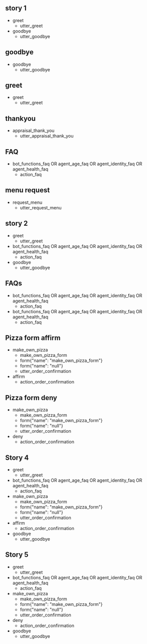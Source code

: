 ## story 1
* greet
  - utter_greet
* goodbye
  - utter_goodbye

## goodbye
* goodbye
  - utter_goodbye

## greet
* greet
  - utter_greet

## thankyou
* appraisal_thank_you
    - utter_appraisal_thank_you

## FAQ
* bot_functions_faq OR agent_age_faq OR agent_identity_faq OR agent_health_faq
    - action_faq

## menu request
* request_menu
    - utter_request_menu

## story 2
* greet
    - utter_greet
* bot_functions_faq OR agent_age_faq OR agent_identity_faq OR agent_health_faq
    - action_faq
* goodbye
    - utter_goodbye

## FAQs
* bot_functions_faq OR agent_age_faq OR agent_identity_faq OR agent_health_faq
    - action_faq
* bot_functions_faq OR agent_age_faq OR agent_identity_faq OR agent_health_faq
    - action_faq

## Pizza form affirm
* make_own_pizza
    - make_own_pizza_form
    - form{"name": "make_own_pizza_form"}
    - form{"name": "null"}
    - utter_order_confirmation
* affirm
    - action_order_confirmation

## Pizza form deny
* make_own_pizza
    - make_own_pizza_form
    - form{"name": "make_own_pizza_form"}
    - form{"name": "null"}
    - utter_order_confirmation
* deny
    - action_order_confirmation

## Story 4
* greet
    - utter_greet
* bot_functions_faq OR agent_age_faq OR agent_identity_faq OR agent_health_faq
    - action_faq
* make_own_pizza
    - make_own_pizza_form
    - form{"name": "make_own_pizza_form"}
    - form{"name": "null"}
    - utter_order_confirmation
* affirm
    - action_order_confirmation
* goodbye
    - utter_goodbye

## Story 5
* greet
    - utter_greet
* bot_functions_faq OR agent_age_faq OR agent_identity_faq OR agent_health_faq
    - action_faq
* make_own_pizza
    - make_own_pizza_form
    - form{"name": "make_own_pizza_form"}
    - form{"name": "null"}
    - utter_order_confirmation
* deny
    - action_order_confirmation
* goodbye
    - utter_goodbye

